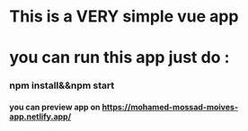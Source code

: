 # This is a VERY simple vue app

# you can run this app just do :
### npm install&&npm start
#### you can preview app on https://mohamed-mossad-moives-app.netlify.app/
